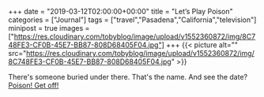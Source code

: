 +++
date = "2019-03-12T02:00:00+00:00"
title = "Let’s Play Poison"
categories = ["Journal"]
tags = ["travel","Pasadena","California","television"]
minipost = true
images = ["https://res.cloudinary.com/tobyblog/image/upload/v1552360872/img/8C748FE3-CF0B-45E7-BB87-808D68405F04.jpg"]
+++
{{< picture alt="" src="https://res.cloudinary.com/tobyblog/image/upload/v1552360872/img/8C748FE3-CF0B-45E7-BB87-808D68405F04.jpg" >}}

There's someone buried under there. That's the name. And see the date? [Poison! Get off!](https://www.youtube.com/watch?v=ZbC4NKCNm5E)

